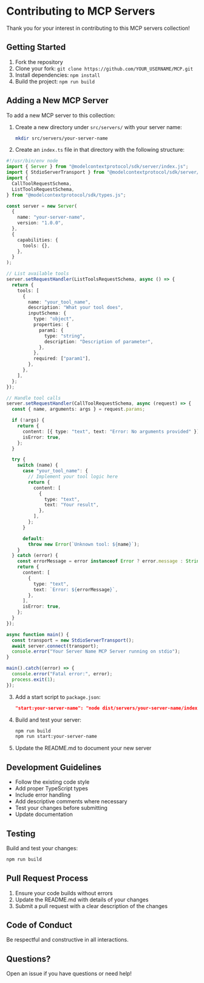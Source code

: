 # Contributing to MCP Servers

Thank you for your interest in contributing to this MCP servers collection!

## Getting Started

1. Fork the repository
2. Clone your fork: `git clone https://github.com/YOUR_USERNAME/MCP.git`
3. Install dependencies: `npm install`
4. Build the project: `npm run build`

## Adding a New MCP Server

To add a new MCP server to this collection:

1. Create a new directory under `src/servers/` with your server name:
   ```bash
   mkdir src/servers/your-server-name
   ```

2. Create an `index.ts` file in that directory with the following structure:

```typescript
#!/usr/bin/env node
import { Server } from "@modelcontextprotocol/sdk/server/index.js";
import { StdioServerTransport } from "@modelcontextprotocol/sdk/server/stdio.js";
import {
  CallToolRequestSchema,
  ListToolsRequestSchema,
} from "@modelcontextprotocol/sdk/types.js";

const server = new Server(
  {
    name: "your-server-name",
    version: "1.0.0",
  },
  {
    capabilities: {
      tools: {},
    },
  }
);

// List available tools
server.setRequestHandler(ListToolsRequestSchema, async () => {
  return {
    tools: [
      {
        name: "your_tool_name",
        description: "What your tool does",
        inputSchema: {
          type: "object",
          properties: {
            param1: {
              type: "string",
              description: "Description of parameter",
            },
          },
          required: ["param1"],
        },
      },
    ],
  };
});

// Handle tool calls
server.setRequestHandler(CallToolRequestSchema, async (request) => {
  const { name, arguments: args } = request.params;

  if (!args) {
    return {
      content: [{ type: "text", text: "Error: No arguments provided" }],
      isError: true,
    };
  }

  try {
    switch (name) {
      case "your_tool_name": {
        // Implement your tool logic here
        return {
          content: [
            {
              type: "text",
              text: "Your result",
            },
          ],
        };
      }

      default:
        throw new Error(`Unknown tool: ${name}`);
    }
  } catch (error) {
    const errorMessage = error instanceof Error ? error.message : String(error);
    return {
      content: [
        {
          type: "text",
          text: `Error: ${errorMessage}`,
        },
      ],
      isError: true,
    };
  }
});

async function main() {
  const transport = new StdioServerTransport();
  await server.connect(transport);
  console.error("Your Server Name MCP Server running on stdio");
}

main().catch((error) => {
  console.error("Fatal error:", error);
  process.exit(1);
});
```

3. Add a start script to `package.json`:
   ```json
   "start:your-server-name": "node dist/servers/your-server-name/index.js"
   ```

4. Build and test your server:
   ```bash
   npm run build
   npm run start:your-server-name
   ```

5. Update the README.md to document your new server

## Development Guidelines

- Follow the existing code style
- Add proper TypeScript types
- Include error handling
- Add descriptive comments where necessary
- Test your changes before submitting
- Update documentation

## Testing

Build and test your changes:
```bash
npm run build
```

## Pull Request Process

1. Ensure your code builds without errors
2. Update the README.md with details of your changes
3. Submit a pull request with a clear description of the changes

## Code of Conduct

Be respectful and constructive in all interactions.

## Questions?

Open an issue if you have questions or need help!
